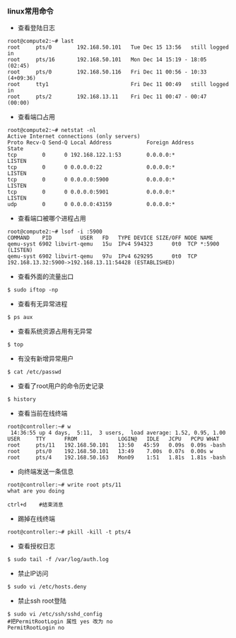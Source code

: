 ### linux常用命令


+ 查看登陆日志
```shell
root@compute2:~# last
root     pts/0        192.168.50.101   Tue Dec 15 13:56   still logged in   
root     pts/16       192.168.50.101   Mon Dec 14 15:19 - 18:05  (02:45)    
root     pts/0        192.168.50.116   Fri Dec 11 00:56 - 10:33 (4+09:36)   
root     tty1                          Fri Dec 11 00:49   still logged in   
root     pts/2        192.168.13.11    Fri Dec 11 00:47 - 00:47  (00:00)    
```

+ 查看端口占用
```
root@compute2:~# netstat -nl
Active Internet connections (only servers)
Proto Recv-Q Send-Q Local Address           Foreign Address         State      
tcp        0      0 192.168.122.1:53        0.0.0.0:*               LISTEN     
tcp        0      0 0.0.0.0:22              0.0.0.0:*               LISTEN 
tcp        0      0 0.0.0.0:5900            0.0.0.0:*               LISTEN     
tcp        0      0 0.0.0.0:5901            0.0.0.0:*               LISTEN     
udp        0      0 0.0.0.0:43159           0.0.0.0:*                         
```

+ 查看端口被哪个进程占用
```
root@compute2:~# lsof -i :5900
COMMAND    PID         USER   FD   TYPE DEVICE SIZE/OFF NODE NAME
qemu-syst 6902 libvirt-qemu   15u  IPv4 594323      0t0  TCP *:5900 (LISTEN)
qemu-syst 6902 libvirt-qemu   97u  IPv4 629295      0t0  TCP 192.168.13.32:5900->192.168.13.11:54428 (ESTABLISHED)
```

+ 查看外面的流量出口
```
$ sudo iftop -np 
```

+ 查看有无异常进程
```shell
$ ps aux 
```

+ 查看系统资源占用有无异常
```shell
$ top
```

+ 有没有新增异常用户
```shell
$ cat /etc/passwd
```

+ 查看了root用户的命令历史记录
```shell
$ history
```

+ 查看当前在线终端
```shell
root@controller:~# w
 14:36:55 up 4 days,  5:11,  3 users,  load average: 1.52, 0.95, 1.00
USER     TTY      FROM             LOGIN@   IDLE   JCPU   PCPU WHAT
root     pts/11   192.168.50.101   13:50   45:59   0.09s  0.09s -bash
root     pts/0    192.168.50.101   13:49    7.00s  0.07s  0.00s w
root     pts/4    192.168.50.163   Mon09    1:51   1.81s  1.81s -bash
```

+ 向终端发送一条信息
```shell
root@controller:~# write root pts/11
what are you doing

ctrl+d    #结束消息
```

+ 踢掉在线终端
```shell
root@controller:~# pkill -kill -t pts/4
```

+ 查看授权日志
```shell
$ sudo tail -f /var/log/auth.log
```

+ 禁止IP访问
```shell
$ sudo vi /etc/hosts.deny
```

+ 禁止ssh root登陆
```shell
$ sudo vi /etc/ssh/sshd_config
#把PermitRootLogin 属性 yes 改为 no
PermitRootLogin no
```

